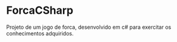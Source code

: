 # ForcaCSharp
Projeto de um jogo de forca, desenvolvido em c# para exercitar os conhecimentos adquiridos.
